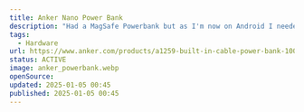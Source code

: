 ```yaml
---
title: Anker Nano Power Bank
description: "Had a MagSafe Powerbank but as I'm now on Android I needed a replacement. Tech spec: 10.000mAh, 30W, integrated USB-C cable."
tags:
  - Hardware
url: https://www.anker.com/products/a1259-built-in-cable-power-bank-10000mah?variant=42733233766550#reviews-jdgm
status: ACTIVE
image: anker_powerbank.webp
openSource:
updated: 2025-01-05 00:45
published: 2025-01-05 00:45
---
```


